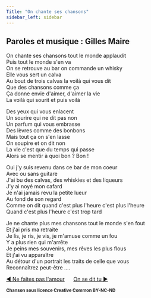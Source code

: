 ```yaml
---
Title: "On chante ses chansons"
sidebar_left: sidebar
---
```


## Paroles et musique : Gilles Maire
On chante ses chansons tout le monde applaudit  
Puis tout le monde s'en va  
On se retrouve au bar on commande un whisky  
Elle vous sert un calva  
Au bout de trois calvas la voilà qui vous dit  
Que des chansons comme ça  
Ça donne envie d'aimer, d'aimer la vie  
La voilà qui sourit et puis voilà  
  
Des yeux qui vous enlacent  
Un sourire qui ne dit pas non  
Un parfum qui vous embrasse  
Des lèvres comme des bonbons  
Mais tout ça on s'en lasse  
On soupire et on dit non  
La vie c'est que du temps qui passe  
Alors se mentir à quoi bon ? Bon !  
  
Oui j'y suis revenu dans ce bar de mon coeur  
Avec ou sans guitare  
J'ai bu des calvas, des whiskies et des liqueurs  
J'y ai noyé mon cafard  
Je n'ai jamais revu la petite lueur  
Au fond de son regard  
Comme on dit quand c'est plus l'heure c'est plus l'heure  
Quand c'est plus l'heure c'est trop tard  
  
Je ne chante plus mes chansons tout le monde s'en fout  
Et j'ai pris ma retraite  
Je lis, je ris, je vis, je m'amuse comme un fou  
Y a plus rien qui m'arrête  
Je peins mes souvenirs, mes rêves les plus flous  
Et j'ai vu apparaître  
Au détour d'un portrait les traits de celle que vous  
Reconnaîtrez peut-être ....  


[ ◀ Ne faites pas l'amour](../ne_faites_pas_l~amour) ​ ​ ​ ​ ​ ​ ​ ​ ​ ​ ​ ​[On se dit tu ▶](../on_se_dit_tu)


<b><sub>Chanson sous licence Creative Common BY-NC-ND</sub></b>
